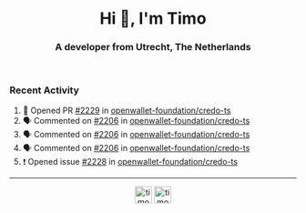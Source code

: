 <h1 align="center">Hi 👋, I'm Timo</h1>
<h3 align="center">A developer from Utrecht, The Netherlands</h3>
<br/>
<!-- https://github.com/rahuldkjain/github-profile-readme-generator --!>

<!--  <p align="left"><img src="https://github-readme-stats.vercel.app/api?username=timoglastra&show_icons=true&count_private=true&" alt="timoglastra" /></p> --!>

<!--
Github language stats
<p align="left"><img src="https://github-readme-stats.vercel.app/api/top-langs/?username=timoglastra&layout=compact" alt="timoglastra" /><p>
-->

<!-- Codestats language stats -->
<!-- <p align="left"><img src="https://codestats-readme.vercel.app/api/top-langs/?username=timoglastra&layout=compact&language_count=12" alt="timoglastra" /><p>    --!>
  
<h3>Recent Activity</h3>

<!--START_SECTION:activity-->
1. 💪 Opened PR [#2229](https://github.com/openwallet-foundation/credo-ts/pull/2229) in [openwallet-foundation/credo-ts](https://github.com/openwallet-foundation/credo-ts)
2. 🗣 Commented on [#2206](https://github.com/openwallet-foundation/credo-ts/issues/2206#issuecomment-2721368157) in [openwallet-foundation/credo-ts](https://github.com/openwallet-foundation/credo-ts)
3. 🗣 Commented on [#2206](https://github.com/openwallet-foundation/credo-ts/issues/2206#issuecomment-2721028102) in [openwallet-foundation/credo-ts](https://github.com/openwallet-foundation/credo-ts)
4. 🗣 Commented on [#2206](https://github.com/openwallet-foundation/credo-ts/issues/2206#issuecomment-2721027668) in [openwallet-foundation/credo-ts](https://github.com/openwallet-foundation/credo-ts)
5. ❗ Opened issue [#2228](https://github.com/openwallet-foundation/credo-ts/issues/2228) in [openwallet-foundation/credo-ts](https://github.com/openwallet-foundation/credo-ts)
<!--END_SECTION:activity-->

---

<p align="center">
<a href="https://twitter.com/timoglastra" target="blank"><img align="center" src="https://cdn.jsdelivr.net/npm/simple-icons@3.0.1/icons/twitter.svg" alt="timoglastra" height="30" width="30" /></a>
<a href="https://linkedin.com/in/timoglastra" target="blank"><img align="center" src="https://cdn.jsdelivr.net/npm/simple-icons@3.0.1/icons/linkedin.svg" alt="timoglastra" height="30" width="30" /></a>
</p>



